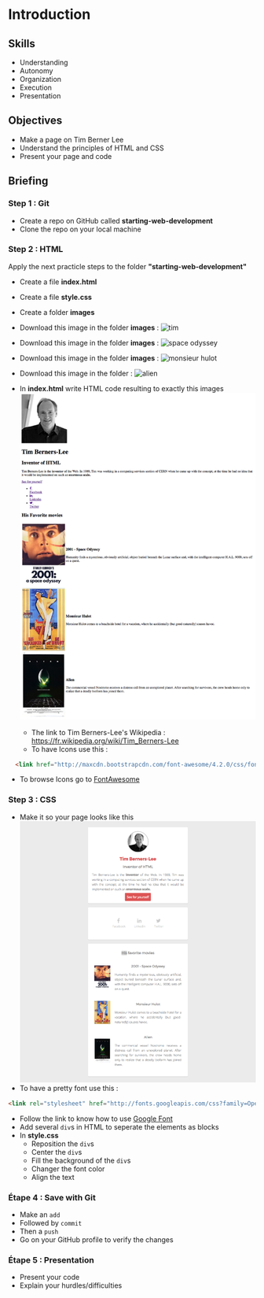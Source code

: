 # Introduction

## Skills

- Understanding
- Autonomy
- Organization
- Execution
- Presentation

## Objectives

- Make a page on Tim Berner Lee
- Understand the principles of HTML and CSS
- Present your page and code

## Briefing

### Step 1 : Git

- Create a repo on GitHub called **starting-web-development**
- Clone the repo on your local machine

### Step 2 : HTML

Apply the next practicle steps to the folder **"starting-web-development"** 

- Create a file **index.html**
- Create a file **style.css**
- Create a folder **images**
- Download this image in the folder **images** : ![tim](http://internethalloffame.org/sites/default/files/inductees/Berners-Lee_Tim.jpg)
- Download this image in the folder **images** : ![space odyssey](http://lewagon.github.io/html-css-challenges/shared/images/space-odyssey.jpg)
- Download this image in the folder **images** : ![monsieur hulot](http://lewagon.github.io/html-css-challenges/shared/images/monsieur-hulot.jpg)
- Download this image in the folder : ![alien](http://lewagon.github.io/html-css-challenges/shared/images/alien.jpg)

- In **index.html** write HTML code resulting to exactly this images ![Goal CSS](images/goal-html.png)
  - The link to Tim Berners-Lee's Wikipedia : https://fr.wikipedia.org/wiki/Tim_Berners-Lee
  - To have Icons use this :
  
```html
  <link href="http://maxcdn.bootstrapcdn.com/font-awesome/4.2.0/css/font-awesome.min.css" rel="stylesheet">
```
  - To browse Icons go to [FontAwesome](http://fontawesome.io/icons/)

### Step 3 : CSS

- Make it so your page looks like this ![Goal CSS](images/goal-css.png)
- To have a pretty font use this :

```html
<link rel="stylesheet" href="http://fonts.googleapis.com/css?family=Open+Sans:400,300,700|Montserrat:400,700">
```
- Follow the link to know how to use [Google Font](https://fonts.google.com/?query=open&selection.family=Montserrat|Open+Sans)
- Add several `div`s in HTML to seperate the elements as blocks 
- In **style.css**
  - Reposition the `div`s
  - Center the `div`s
  - Fill the background of the `div`s
  - Changer the font color
  - Align the text

### Étape 4 : Save with Git

- Make an `add`
- Followed by `commit`
- Then a `push`
- Go on your GitHub profile to verify the changes

### Étape 5 : Presentation

- Present your code
- Explain your hurdles/difficulties








